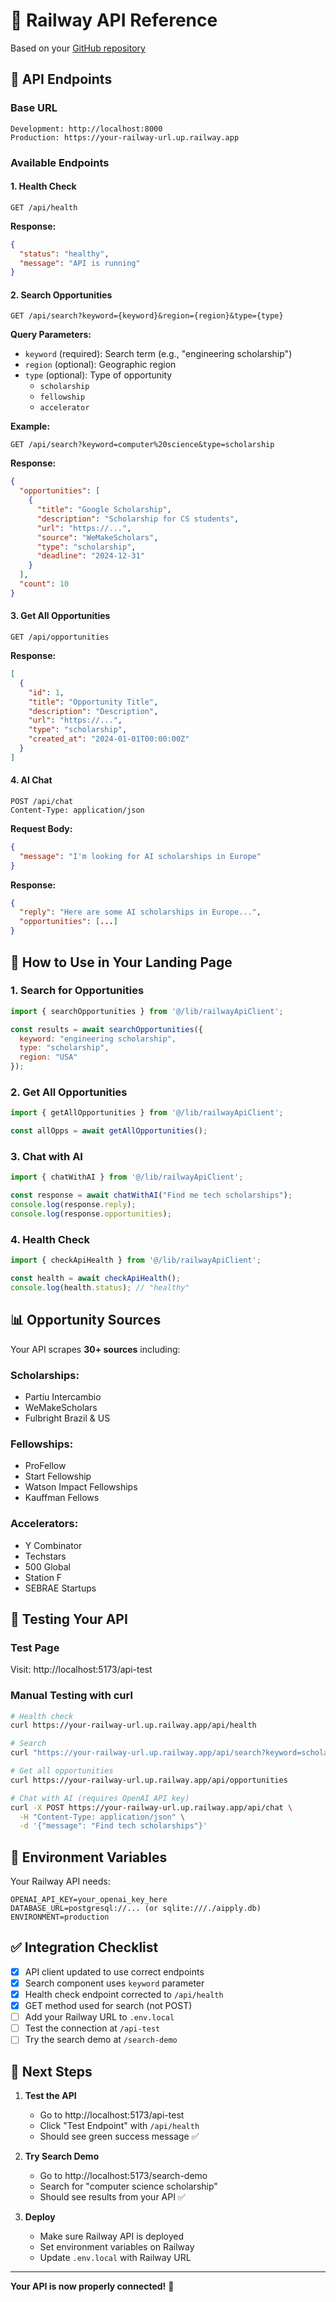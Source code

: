 # 🚂 Railway API Reference

Based on your [GitHub repository](https://github.com/Giulia3112/AIpply-AI-Agent-Main)

## 🎯 API Endpoints

### Base URL
```
Development: http://localhost:8000
Production: https://your-railway-url.up.railway.app
```

### Available Endpoints

#### 1. Health Check
```http
GET /api/health
```
**Response:**
```json
{
  "status": "healthy",
  "message": "API is running"
}
```

#### 2. Search Opportunities
```http
GET /api/search?keyword={keyword}&region={region}&type={type}
```
**Query Parameters:**
- `keyword` (required): Search term (e.g., "engineering scholarship")
- `region` (optional): Geographic region
- `type` (optional): Type of opportunity
  - `scholarship`
  - `fellowship`
  - `accelerator`

**Example:**
```
GET /api/search?keyword=computer%20science&type=scholarship
```

**Response:**
```json
{
  "opportunities": [
    {
      "title": "Google Scholarship",
      "description": "Scholarship for CS students",
      "url": "https://...",
      "source": "WeMakeScholars",
      "type": "scholarship",
      "deadline": "2024-12-31"
    }
  ],
  "count": 10
}
```

#### 3. Get All Opportunities
```http
GET /api/opportunities
```
**Response:**
```json
[
  {
    "id": 1,
    "title": "Opportunity Title",
    "description": "Description",
    "url": "https://...",
    "type": "scholarship",
    "created_at": "2024-01-01T00:00:00Z"
  }
]
```

#### 4. AI Chat
```http
POST /api/chat
Content-Type: application/json
```
**Request Body:**
```json
{
  "message": "I'm looking for AI scholarships in Europe"
}
```

**Response:**
```json
{
  "reply": "Here are some AI scholarships in Europe...",
  "opportunities": [...]
}
```

## 🔧 How to Use in Your Landing Page

### 1. Search for Opportunities
```javascript
import { searchOpportunities } from '@/lib/railwayApiClient';

const results = await searchOpportunities({
  keyword: "engineering scholarship",
  type: "scholarship",
  region: "USA"
});
```

### 2. Get All Opportunities
```javascript
import { getAllOpportunities } from '@/lib/railwayApiClient';

const allOpps = await getAllOpportunities();
```

### 3. Chat with AI
```javascript
import { chatWithAI } from '@/lib/railwayApiClient';

const response = await chatWithAI("Find me tech scholarships");
console.log(response.reply);
console.log(response.opportunities);
```

### 4. Health Check
```javascript
import { checkApiHealth } from '@/lib/railwayApiClient';

const health = await checkApiHealth();
console.log(health.status); // "healthy"
```

## 📊 Opportunity Sources

Your API scrapes **30+ sources** including:

### Scholarships:
- Partiu Intercambio
- WeMakeScholars
- Fulbright Brazil & US

### Fellowships:
- ProFellow
- Start Fellowship
- Watson Impact Fellowships
- Kauffman Fellows

### Accelerators:
- Y Combinator
- Techstars
- 500 Global
- Station F
- SEBRAE Startups

## 🧪 Testing Your API

### Test Page
Visit: http://localhost:5173/api-test

### Manual Testing with curl
```bash
# Health check
curl https://your-railway-url.up.railway.app/api/health

# Search
curl "https://your-railway-url.up.railway.app/api/search?keyword=scholarship"

# Get all opportunities
curl https://your-railway-url.up.railway.app/api/opportunities

# Chat with AI (requires OpenAI API key)
curl -X POST https://your-railway-url.up.railway.app/api/chat \
  -H "Content-Type: application/json" \
  -d '{"message": "Find tech scholarships"}'
```

## 🔑 Environment Variables

Your Railway API needs:
```env
OPENAI_API_KEY=your_openai_key_here
DATABASE_URL=postgresql://... (or sqlite:///./aipply.db)
ENVIRONMENT=production
```

## ✅ Integration Checklist

- [x] API client updated to use correct endpoints
- [x] Search component uses `keyword` parameter
- [x] Health check endpoint corrected to `/api/health`
- [x] GET method used for search (not POST)
- [ ] Add your Railway URL to `.env.local`
- [ ] Test the connection at `/api-test`
- [ ] Try the search demo at `/search-demo`

## 🚀 Next Steps

1. **Test the API**
   - Go to http://localhost:5173/api-test
   - Click "Test Endpoint" with `/api/health`
   - Should see green success message ✅

2. **Try Search Demo**
   - Go to http://localhost:5173/search-demo
   - Search for "computer science scholarship"
   - Should see results from your API ✅

3. **Deploy**
   - Make sure Railway API is deployed
   - Set environment variables on Railway
   - Update `.env.local` with Railway URL

---

**Your API is now properly connected!** 🎉

